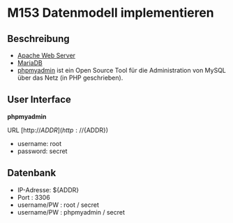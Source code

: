 # M153 Datenmodell implementieren

## Beschreibung

* [Apache Web Server](https://httpd.apache.org/)
* [MariaDB](https://mariadb.org/)
* [phpmyadmin](https://www.phpmyadmin.net/) ist ein Open Source Tool für die Administration von MySQL über das Netz (in PHP geschrieben).

## User Interface

**phpmyadmin**
  
URL [http://${ADDR}](http://${ADDR})
	
* username: root
* password: secret

## Datenbank

* IP-Adresse: ${ADDR}
* Port      : 3306
* username/PW  : root / secret
* username/PW  : phpmyadmin / secret
